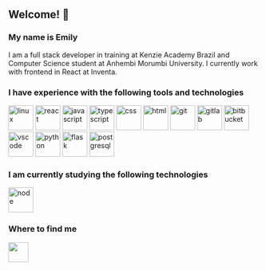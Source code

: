 ## Welcome! 👋
### My name is Emily
I am a full stack developer in training at Kenzie Academy Brazil and Computer Science student at Anhembi Morumbi University. I currently work with frontend in React at Inventa.

### I have experience with the following tools and technologies

<img src="https://cdn.jsdelivr.net/gh/devicons/devicon/icons/linux/linux-original.svg" alt="linux" width="50" height="50"/> <img src="https://cdn.jsdelivr.net/gh/devicons/devicon/icons/react/react-original.svg" alt="react" width="50" height="50"/> <img src="https://cdn.jsdelivr.net/gh/devicons/devicon/icons/javascript/javascript-original.svg" alt="javascript" width="50" height="50"/> <img src="https://cdn.jsdelivr.net/gh/devicons/devicon/icons/typescript/typescript-original.svg" alt="typescript" width="50" height="50"/> <img src="https://cdn.jsdelivr.net/gh/devicons/devicon/icons/css3/css3-original-wordmark.svg" alt="css" width="50" height="50"/> <img src="https://cdn.jsdelivr.net/gh/devicons/devicon/icons/html5/html5-original-wordmark.svg" alt="html" width="50" height="50"/> <img src="https://cdn.jsdelivr.net/gh/devicons/devicon/icons/git/git-original-wordmark.svg" alt="git" width="50" height="50"/> <img src="https://cdn.jsdelivr.net/gh/devicons/devicon/icons/gitlab/gitlab-original-wordmark.svg" alt="gitlab" width="50" height="50"/> <img src="https://cdn-icons-png.flaticon.com/512/6125/6125001.png" alt="bitbucket" width="50" height="50"/> <img src="https://cdn.jsdelivr.net/gh/devicons/devicon/icons/vscode/vscode-original-wordmark.svg" alt="vscode" width="50" height="50"/> <img src="https://cdn.jsdelivr.net/gh/devicons/devicon/icons/python/python-original.svg" alt="python" width="50" height="50"/> <img src="https://cdn.jsdelivr.net/gh/devicons/devicon/icons/flask/flask-original-wordmark.svg" alt="flask" width="50" height="50"/> <img src="https://cdn.iconscout.com/icon/free/png-256/postgresql-10-1175121.png" alt="postgresql" width="50" height="50"/>


### I am currently studying the following technologies

<img src="https://rubenjgarcia.cloud/wp-content/uploads/2016/01/node.png" alt="node" width="50" height="50"/>


### Where to find me

<a href="https://www.linkedin.com/in/emilypregolao/" target="_blank"><img src="https://cdn.jsdelivr.net/gh/devicons/devicon/icons/linkedin/linkedin-original.svg" width="40" height="40" />
</a>
   

